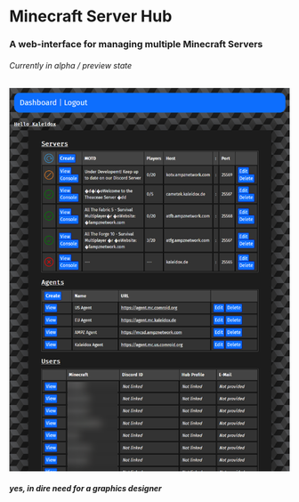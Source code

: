 # Minecraft Server Hub
### A web-interface for managing multiple Minecraft Servers
###### Currently in alpha / preview state
![Image](https://github.com/comroid-git/mc-server-hub/blob/main/docs/img/dashboard.png?raw=true)
##### yes, in dire need for a graphics designer

